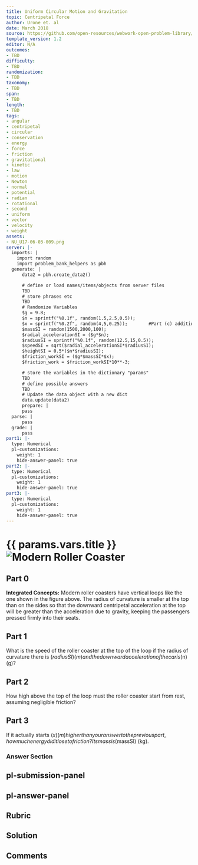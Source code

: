 ```yaml
---
title: Uniform Circular Motion and Gravitation
topic: Centripetal Force
author: Urone et. al
date: March 2018
source: https://github.com/open-resources/webwork-open-problem-library/tree/master/Contrib/BrockPhysics/College_Physics_Urone/6.Uniform_Circular_Motion_and_Gravitation/Centripetal_Force/NU_U17-06-03-009.pg
template_version: 1.2
editor: N/A
outcomes:
- TBD
difficulty:
- TBD
randomization:
- TBD
taxonomy:
- TBD
span:
- TBD
length:
- TBD
tags:
- angular
- centripetal
- circular
- conservation
- energy
- force
- friction
- gravitational
- kinetic
- law
- motion
- Newton
- normal
- potential
- radian
- rotational
- second
- uniform
- vector
- velocity
- weight
assets:
- NU_U17-06-03-009.png
server: |-
  imports: |
    import random
    import problem_bank_helpers as pbh
  generate: |
      data2 = pbh.create_data2()

      # define or load names/items/objects from server files
      TBD
      # store phrases etc
      TBD
      # Randomize Variables
      $g = 9.8;
      $n = sprintf("%0.1f", random(1.5,2.5,0.5));
      $x = sprintf("%0.2f", random(4,5,0.25));        #Part (c) additional height.
      $massSI = random(1500,2000,100);
      $radial_accelerationSI = ($g*$n);
      $radiusSI = sprintf("%0.1f", random(12.5,15,0.5));
      $speedSI = sqrt($radial_accelerationSI*$radiusSI);
      $heightSI = 0.5*($n*$radiusSI);
      $friction_workSI = ($g*$massSI*$x);
      $friction_work = $friction_workSI*10**-3;

      # store the variables in the dictionary "params"
      TBD
      # define possible answers
      TBD
      # Update the data object with a new dict
      data.update(data2)
      prepare: |
      pass
  parse: |
      pass
  grade: |
      pass
part1: |-
  type: Numerical
  pl-customizations:
    weight: 1
    hide-answer-panel: true
part2: |-
  type: Numerical
  pl-customizations:
    weight: 1
    hide-answer-panel: true
part3: |-
  type: Numerical
  pl-customizations:
    weight: 1
    hide-answer-panel: true
---
```


# {{ params.vars.title }}![Modern Roller Coaster](NU_U17-06-03-009.png)

## Part 0 
<b>Integrated Concepts:</b> Modern roller coasters have vertical loops like the one shown in the figure above. The radius of curvature is smaller at the top than on the sides so that the downward centripetal acceleration at the top will be greater than the acceleration due to gravity, keeping the passengers pressed firmly into their seats. 
## Part 1 
What is the speed of the roller coaster at the top of the loop if the radius of curvature there is ($radiusSI) (m) and the downward acceleration of the car is ($n)(g)? 
## Part 2 
How high above the top of the loop must the roller coaster start from rest, assuming negligible friction? 
## Part 3 
If it actually starts ($x) (m) higher than your answer to the previous part, how much energy did it lose to friction? Its mass is ($massSI) (kg). 


### Answer Section 


## pl-submission-panel 


## pl-answer-panel 


## Rubric 


## Solution 


## Comments 


